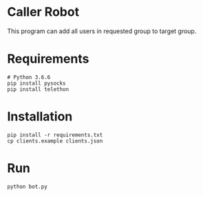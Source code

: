 # Caller Robot

This program can add all users in requested group to target group.

# Requirements

```shell
# Python 3.6.6
pip install pysocks
pip install telethon
```

# Installation
```shell
pip install -r requirements.txt
cp clients.example clients.json
```

# Run
```shell
python bot.py 
```
